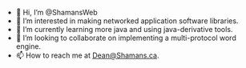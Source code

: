 - 👋 Hi, I’m @ShamansWeb
- 👀 I’m interested in making networked application software libraries.
- 🌱 I’m currently learning more java and using java-derivative tools.
- 💞️ I’m looking to collaborate on implementing a multi-protocol word engine.
- 📫 How to reach me at Dean@Shamans.ca.

<!---
ShamansWeb/ShamansWeb is a ✨ special ✨ repository because its `README.md` (this file) appears on your GitHub profile.
You can click the Preview link to take a look at your changes.
--->
